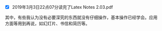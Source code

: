 - [x] 2019年3月3日22点07分读完了Latex Notes 2.03.pdf

其中，有些我认为没有必要深究的东西就没有仔细操作，基本操作已经学会。应用方面等用到再说，如幻灯片、书信和简历等。

